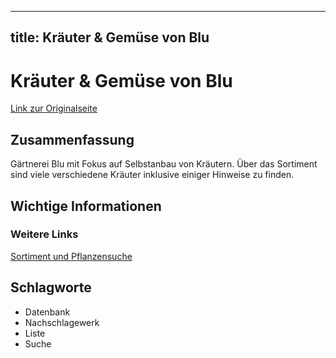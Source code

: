 --------------------
title: Kräuter & Gemüse von Blu
--------------------

# Kräuter & Gemüse von Blu

[Link zur Originalseite](https://www.blu-blumen.de/)

## Zusammenfassung

Gärtnerei Blu mit Fokus auf Selbstanbau von Kräutern. 
Über das Sortiment sind viele verschiedene Kräuter inklusive einiger Hinweise zu finden.

## Wichtige Informationen

### Weitere Links
[Sortiment und Pflanzensuche](https://www.blu-blumen.de/sortiment/)

## Schlagworte

* Datenbank
* Nachschlagewerk
* Liste
* Suche

